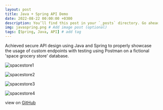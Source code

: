 ```yaml
---
layout: post
title: Java + Spring API Demo
date: 2022-08-22 00:00:00 +0300
description: You’ll find this post in your `_posts` directory. Go ahead and edit it and re-build the site to see your changes. # Add post description (optional)
img: javaspring.png # Add image post (optional)
tags: [Spring, Java, API] # add tag
---
```


Achieved secure API design using Java and Spring to properly showcase the usage of custom endpoints with testing using Postman on a fictional 'space grocery store' database.

![spacestore1]({{site.baseurl}}/assets/img/spacestore1.png)

![spacestore2]({{site.baseurl}}/assets/img/spacestore2.png)

![spacestore3]({{site.baseurl}}/assets/img/spacestore3.png)

![spacestore4]({{site.baseurl}}/assets/img/spacestore4.png)

view on [GitHub](https://github.com/Brutusa/spacestore-spring-API/tree/main)
